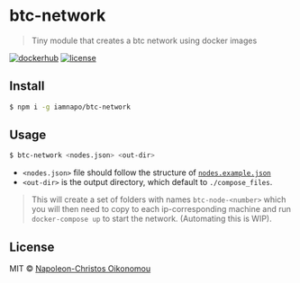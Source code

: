 # btc-network

> Tiny module that creates a btc network using docker images

[![dockerhub](https://img.shields.io/badge/-iamnapo/btc--network-1388c6?logo=docker&logoColor=white&style=for-the-badge&label=)](https://cloud.docker.com/repository/docker/iamnapo/btc-network) [![license](https://img.shields.io/github/license/iamnapo/btc-network.svg?style=for-the-badge)](./LICENSE)

## Install

```sh
$ npm i -g iamnapo/btc-network
```

## Usage

```bash
$ btc-network <nodes.json> <out-dir>
```

* `<nodes.json>` file should follow the structure of [`nodes.example.json`](./nodes.example.json)
* `<out-dir>` is the output directory, which default to `./compose_files`.

> This will create a set of folders with names `btc-node-<number>` which you will then need to copy to each ip-corresponding machine and run `docker-compose up` to start the network. (Automating this is WIP).

## License

MIT © [Napoleon-Christos Oikonomou](https://iamnapo.me)

